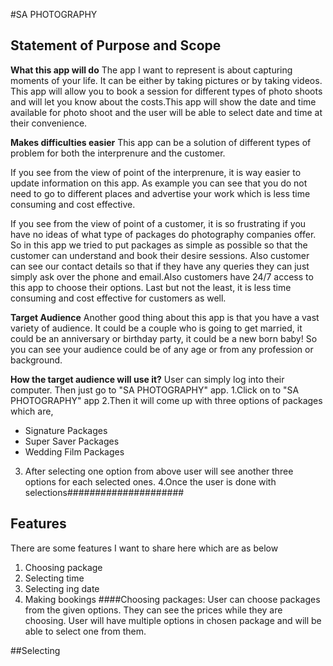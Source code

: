 #SA PHOTOGRAPHY
## Statement of Purpose and Scope
**What this app will do**
The app I want to represent is about capturing moments of your life. It can be either by taking pictures or by taking videos. This app will allow you to book a session for different types of photo shoots and will let you know about the costs.This app will show the date and time available for photo shoot and the user will be able to select date and time at their convenience.

**Makes difficulties easier**
This app can be a solution of different types of problem for both the interprenure and the customer. 

If you see from the view of point of the interprenure, it is way easier to update information on this app. As example you can see that you do not need to go to different places and advertise your work which is less time consuming and cost effective.

If you see from the view of point of a customer, it is so frustrating if you have no ideas of what type of packages do photography companies offer. So in this app we tried to put packages as simple as possible so that the customer can understand and book their desire sessions. Also customer can see our contact details so that if they have any queries they can just simply ask over the phone and email.Also customers have 24/7 access to this app to choose their options. Last but not the least, it is less time consuming and cost effective for customers as well.

**Target Audience**
Another good thing about this app is that you have a vast variety of audience. It could be a couple who is going to get married, it could be an anniversary or birthday party, it could be a new born baby! So you can see your audience could be of any age or from any profession or background. 

**How the target audience will use it?**
User can simply log into their computer. Then just go to "SA PHOTOGRAPHY" app.
         1.Click on to "SA PHOTOGRAPHY" app
         2.Then it will come up with three options of packages which are, 
* Signature Packages
* Super Saver Packages
* Wedding Film Packages
3. After selecting one option from above user will see another three options for each selected ones. 
        4.Once the user is done with selections#####################


## Features
There are some features I want to share here which are as below  
1. Choosing package  
2. Selecting time 
3. Selecting ing date
4. Making bookings 
####Choosing packages: 
User can choose packages from the given options. They can see the prices while they are choosing. User will have multiple options in chosen package and will be able to select one from them. 

##Selecting









